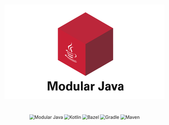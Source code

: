 <br />
<p align="center">
  <picture>
    <source media="(prefers-color-scheme: dark)" srcset="./assets/img/modular-java-banner-txdark-md.png">
    <img height=300 alt="Java Modules" src="./assets/img/modular-java-banner-txlight-md.png">
  </picture>
</p>
<br />
<p align="center">
<img src="https://img.shields.io/badge/Java%209%2B-white?logoColor=F80000&logo=oracle" alt="Modular Java" />
<img src="https://img.shields.io/badge/Works%20with%20Kotlin-7F52FF?logoColor=white&logo=kotlin" alt="Kotlin" />
<img src="https://img.shields.io/badge/Works%20with%20Bazel-43A047?logoColor=white&logo=bazel" alt="Bazel" />
<img src="https://img.shields.io/badge/Works%20with%20Gradle-02303A?logoColor=white&logo=gradle" alt="Gradle" />
<img src="https://img.shields.io/badge/Works%20with%20Maven-C71A36?logoColor=white&logo=apache-maven" alt="Maven" />
</p>
<br />
